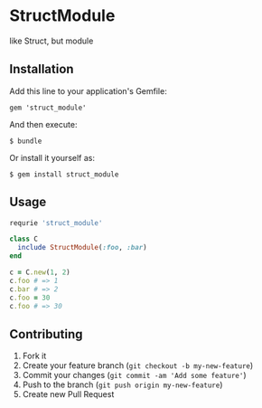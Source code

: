 # StructModule

like Struct, but module

## Installation

Add this line to your application's Gemfile:

    gem 'struct_module'

And then execute:

    $ bundle

Or install it yourself as:

    $ gem install struct_module

## Usage

```ruby
requrie 'struct_module'

class C
  include StructModule(:foo, :bar)
end

c = C.new(1, 2)
c.foo # => 1
c.bar # => 2
c.foo = 30
c.foo # => 30
```

## Contributing

1. Fork it
2. Create your feature branch (`git checkout -b my-new-feature`)
3. Commit your changes (`git commit -am 'Add some feature'`)
4. Push to the branch (`git push origin my-new-feature`)
5. Create new Pull Request
